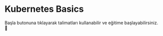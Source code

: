 # Kubernetes Basics 

Başla butonuna tıklayarak talimatları kullanabilir ve eğitime başlayabilirsiniz. 🚀